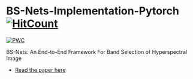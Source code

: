 # BS-Nets-Implementation-Pytorch [![HitCount](http://hits.dwyl.io/ucalyptus/BS-Nets-Implementation-Pytorch.svg)](http://hits.dwyl.io/ucalyptus/BS-Nets-Implementation-Pytorch)
[![PWC](https://img.shields.io/endpoint.svg?url=https://paperswithcode.com/badge/bs-nets-an-end-to-end-framework-for-band/hyperspectral-image-classification-on-indian)](https://paperswithcode.com/sota/hyperspectral-image-classification-on-indian?p=bs-nets-an-end-to-end-framework-for-band)


BS-Nets: An End-to-End Framework For Band Selection of Hyperspectral Image
* [Read the paper here](https://arxiv.org/pdf/1904.08269v1.pdf)
